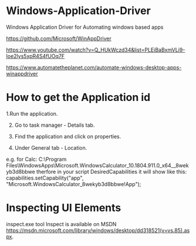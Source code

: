 # Windows-Application-Driver
Windows Application Driver for Automating windows based apps

https://github.com/Microsoft/WinAppDriver

https://www.youtube.com/watch?v=Q_HUkWczd34&list=PLEiBaBxmVLi9-Ioe2lys5xpR4S4fUOq7F

https://www.automatetheplanet.com/automate-windows-desktop-apps-winappdriver

# How to get the Application id
 1.Run the application.
 
2. Go to task manager - Details tab.
 
3. Find the application and click on properties.
 
4. Under General tab - Location.

e.g. for Calc:
C:\Program Files\WindowsApps\Microsoft.WindowsCalculator_10.1804.911.0_x64__8wekyb3d8bbwe
therfore in your script DesiredCapabilities it will show like this:
capabilities.setCapability("app", "Microsoft.WindowsCalculator_8wekyb3d8bbwe!App");

# Inspecting UI Elements
inspect.exe tool
Inspect is available on MSDN https://msdn.microsoft.com/library/windows/desktop/dd318521(v=vs.85).aspx.
